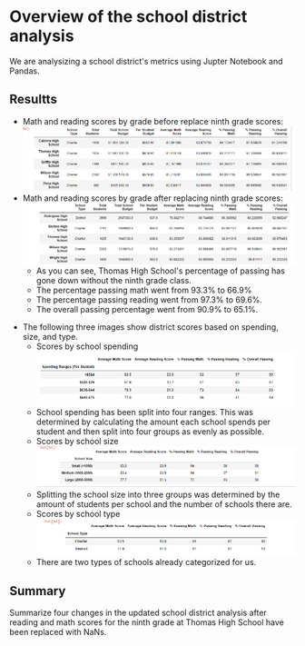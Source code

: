 # Overview of the school district analysis
We are analysizing a school district's metrics using Jupter Notebook and Pandas.

## Resultts

* Math and reading scores by grade before replace ninth grade scores:
  ![originalscores](avg_original.png)
* Math and reading scores by grade after replacing ninth grade scores:
  ![no_ninth](avg_no_ninth_ths.png)
  * As you can see, Thomas High School's percentage of passing has gone down without the ninth grade class. 
  * The percentage passing math went from 93.3% to 66.9%
  * The percentage passing reading went from 97.3% to 69.6%.
  * The overall passing percentage went from 90.9% to 65.1%.

- The following three images show district scores based on spending, size, and type. 
    - Scores by school spending
    ![schoolspending](scores_by_school_spending.png) 
    - School spending has been split into four ranges. This was determined by calculating the amount each school spends per student and then split into four groups as evenly as possible. 
    - Scores by school size
    ![schoolsize](scores_by_school_size.png)
    - Splitting the school size into three groups was determined by the amount of students per school and the number of schools there are. 
    - Scores by school type
    ![schooltype](scores_by_school_type.png)
    - There are two types of schools already categorized for us. 
    
## Summary
Summarize four changes in the updated school district analysis after reading and math scores for the ninth grade at Thomas High School have been replaced with NaNs.

